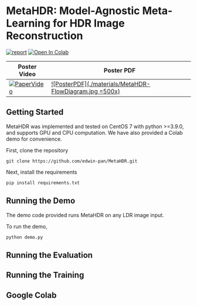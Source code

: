 # MetaHDR: Model-Agnostic Meta-Learning for HDR Image Reconstruction
[![report](https://img.shields.io/badge/arxiv-report-red)](https://www.google.com/url?sa=i&url=https%3A%2F%2Ftenor.com%2Fsearch%2Fawkward-seal-gifs&psig=AOvVaw1bCPMztbOxyoQcICi_741A&ust=1616201758956000&source=images&cd=vfe&ved=0CAIQjRxqFwoTCPC4jPCSu-8CFQAAAAAdAAAAABAS) [![Open In Colab](https://colab.research.google.com/assets/colab-badge.svg)](https://www.google.com/url?sa=i&url=https%3A%2F%2Ftenor.com%2Fsearch%2Fawkward-seal-gifs&psig=AOvVaw1bCPMztbOxyoQcICi_741A&ust=1616201758956000&source=images&cd=vfe&ved=0CAIQjRxqFwoTCPC4jPCSu-8CFQAAAAAdAAAAABAS)

| Poster Video                                                                                                | Poster PDF                                                                                                |
|------------------------------------------------------------------------------------------------------------|--------------------------------------------------------------------------------------------------------------------|
| [![PaperVideo](https://img.youtube.com/vi/RvQIZ7aNOc0/0.jpg)](https://www.youtube.com/watch?v=RvQIZ7aNOc0) | [![PosterPDF](./materials/MetaHDR-FlowDiagram.jpg =500x)](https://drive.google.com/file/d/1g1XR3ZRRs6CCAxeiSVdE6fcffyXVxdOh/view?usp=sharing) |

## Getting Started
MetaHDR was implemented and tested on CentOS 7 with python >=3.9.0, and supports GPU and CPU computation. We have also provided a Colab demo for convenience.

First, clone the repository

```
git clone https://github.com/edwin-pan/MetaHDR.git
```

Next, install the requirements

```
pip install requirements.txt
```

## Running the Demo
The demo code provided runs MetaHDR on any LDR image input. 

To run the demo,

```
python demo.py
```

## Running the Evaluation


## Running the Training


## Google Colab

